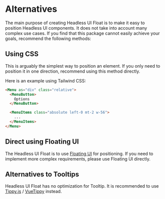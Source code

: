 # Alternatives

The main purpose of creating Headless UI Float is to make it easy to position Headless UI components. It does not take into account many complex use cases. If you find that this package cannot easily achieve your goals, recommend the following methods:

## Using CSS

This is arguably the simplest way to position an element. If you only need to position it in one direction, recommend using this method directly.

Here is an example using Tailwind CSS:

```html
<Menu as="div" class="relative">
  <MenuButton>
    Options
  </MenuButton>

  <MenuItems class="absolute left-0 mt-2 w-56">
    ...
  </MenuItems>
</Menu>
```

## Direct using Floating UI

The Headless UI Float is to use [Floating UI](https://floating-ui.com/) for positioning. If you need to implement more complex requirements, please use Floating UI directly.

## Alternatives to Tooltips

Headless UI Float has no optimization for Tooltip. It is recommended to use [Tippy.js](https://atomiks.github.io/tippyjs/) / [VueTippy](https://vue-tippy.netlify.app/) instead.
